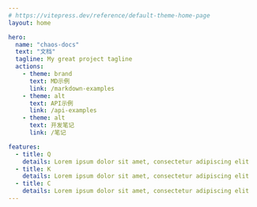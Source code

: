 ```yaml
---
# https://vitepress.dev/reference/default-theme-home-page
layout: home

hero:
  name: "chaos-docs"
  text: "文档"
  tagline: My great project tagline
  actions:
    - theme: brand
      text: MD示例
      link: /markdown-examples
    - theme: alt
      text: API示例
      link: /api-examples
    - theme: alt
      text: 开发笔记
      link: /笔记

features:
  - title: Q
    details: Lorem ipsum dolor sit amet, consectetur adipiscing elit
  - title: K
    details: Lorem ipsum dolor sit amet, consectetur adipiscing elit
  - title: C
    details: Lorem ipsum dolor sit amet, consectetur adipiscing elit
---
```


